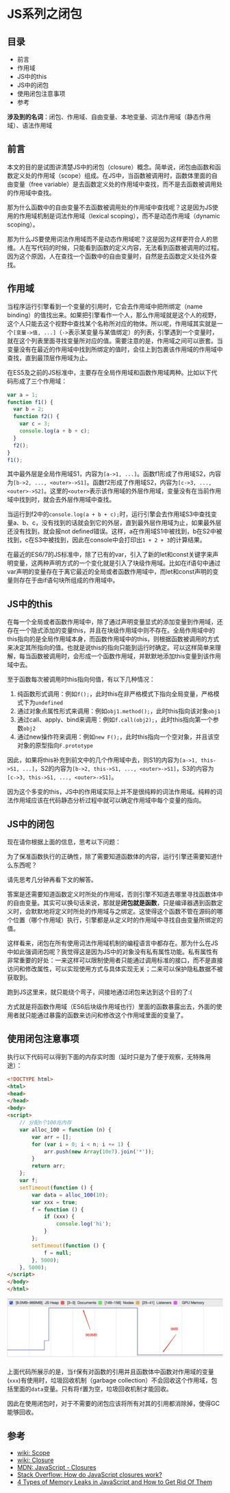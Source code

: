 # JS系列之闭包

## 目录

- 前言
- 作用域
- JS中的this
- JS中的闭包
- 使用闭包注意事项
- 参考

**涉及到的名词**：闭包、作用域、自由变量、本地变量、词法作用域（静态作用域）、语法作用域

## 前言

本文的目的是试图讲清楚JS中的闭包（closure）概念。简单说，闭包由函数和函数定义处的作用域（scope）组成。在JS中，当函数被调用时，函数体里面的自由变量（free variable）是去函数定义处的作用域中查找，而不是去函数被调用处的作用域中查找。

那为什么函数中的自由变量不去函数被调用处的作用域中查找呢？这是因为JS使用的作用域机制是词法作用域（lexical scoping），而不是动态作用域（dynamic scoping）。

那为什么JS要使用词法作用域而不是动态作用域呢？这是因为这样更符合人的思维。人在写代码的时候，只能看到函数的定义内容，无法看到函数被调用的过程。因为这个原因，人在查找一个函数中的自由变量时，自然是去函数定义处往外查找。

## 作用域

当程序运行引擎看到一个变量的引用时，它会去作用域中把所绑定（name binding）的值找出来。如果把引擎看作一个人，那么作用域就是这个人的视野，这个人只能去这个视野中查找某个名称所对应的物体。所以呢，作用域其实就是一个`[变量->值, ...]`（`->`表示某变量与某值绑定）的列表，引擎遇到一个变量时，就在这个列表里面寻找变量所对应的值。需要注意的是，作用域之间可以嵌套。当变量没有在最近的作用域中找到所绑定的值时，会往上到包裹该作用域的作用域中查找，直到最顶层作用域为止。

在ES5及之前的JS标准中，主要存在全局作用域和函数作用域两种。比如以下代码形成了三个作用域：

```js
var a = 1;
function f1() {
  var b = 2;
  function f2() {
    var c = 3;
    console.log(a + b + c);
  }
  f2();
}
f1();
```

其中最外层是全局作用域S1，内容为`[a->1, ...]`。函数f1形成了作用域S2，内容为`[b->2, ..., <outer>->S1]`。函数f2形成了作用域S2，内容为`[c->3, ..., <outer>->S2]`。这里的`<outer>`表示该作用域的外层作用域，变量没有在当前作用域中找到时，就会去外层作用域中查找。

当运行到f2中的`console.log(a + b + c);`时，运行引擎会去作用域S3中查找变量a、b、c，没有找到的话就会到它的外层，直到最外层作用域为止，如果最外层还没有找到，就会报not defined错误。这样，a在作用域S1中被找到，b在S2中被找到，c在S3中被找到，因此在console中会打印出`1 + 2 + 3`的计算结果。

在最近的ES6/7的JS标准中，除了已有的var，引入了新的let和const关键字来声明变量，这两种声明方式的一个变化就是引入了块级作用域。比如在if语句中通过var声明的变量存在于离它最近的全局或者函数作用域中，而let和const声明的变量则存在于由if语句块所组成的作用域中。

## JS中的this

在每一个全局或者函数作用域中，除了通过声明变量显式的添加变量到作用域，还存在一个隐式添加的变量this，并且在块级作用域中则不存在。全局作用域中的this指向的是全局作用域本身，而函数作用域中的this，则根据函数被调用的方式来决定其所指向的值。也就是说this的指向只能到运行时确定。可以这样简单来理解，每当函数被调用时，会形成一个函数作用域，并默默地添加this变量到该作用域中去。

至于函数每次被调用时this指向何值，有以下几种情况：

1. 纯函数形式调用：例如`f();`，此时this在非严格模式下指向全局变量，严格模式下为`undefined`
2. 通过对象点属性形式来调用：例如`obj1.method();`，此时this指向该对象`obj1`
3. 通过call、apply、bind来调用：例如`f.call(obj2);`，此时this指向第一个参数`obj2`
4. 通过new操作符来调用：例如`new F();`，此时this指向一个空对象，并且该空对象的原型指向`F.prototype`

因此，如果将this补充到前文中的几个作用域中去，则S1的内容为`[a->1, this->S1, ...]`，S2的内容为`[b->2, this->S1, ..., <outer>->S1]`，S3的内容为`[c->3, this->S1, ..., <outer>->S1]`。

因为这个多变的this，JS中的作用域实际上并不是很纯粹的词法作用域。纯粹的词法作用域应该在代码静态分析过程中就可以确定作用域中每个变量的指向。

## JS中的闭包

现在请你根据上面的信息，思考以下问题：

为了保准函数执行的正确性，除了需要知道函数体的内容，运行引擎还需要知道什么东西呢？

请先思考几分钟再看下文的解答。

答案是还需要知道函数定义时所处的作用域，否则引擎不知道去哪里寻找函数体中的自由变量。其实可以换句话来说，那就是**闭包就是函数**，只是编译器遇到函数定义时，会默默地将定义时所处的作用域与之绑定。这使得这个函数不管在源码的哪个位置（哪个作用域）执行，引擎都是从定义时的作用域中寻找自由变量所绑定的值。

这样看来，闭包在所有使用词法作用域机制的编程语言中都存在。那为什么在JS中如此强调闭包呢？我觉得这是因为JS中的对象没有私有属性功能。私有属性有非常重要的好处：一来这样可以限制使用者只能通过调用标准的接口，而不是直接访问和修改属性，可以实现使用方式与具体实现无关；二来可以保护隐私数据不被获取到。

跑到JS这里来，就只能绕个弯子，间接地通过闭包来达到这个目的了:(

方式就是将函数作用域（ES6后块级作用域也行）里面的函数暴露出去，外面的使用者就只能通过暴露的函数来访问和修改这个作用域里面的变量了。

## 使用闭包注意事项

执行以下代码可以得到下面的内存实时图（延时只是为了便于观察，无特殊用途）：

```html
<!DOCTYPE html>
<html>
<head>
</head>
<body>
<script>
    // 分配n个100兆内存
    var alloc_100 = function (n) {
        var arr = [];
        for (var i = 0; i < n; i += 1) {
            arr.push(new Array(10e7).join('*'));
        }
        return arr;
    };
    var f;
    setTimeout(function () {
        var data = alloc_100(10);
        var xxx = true;
        f = function () {
            if (xxx) {
                console.log('hi');
            }
        };
        setTimeout(function () {
            f = null;
        }, 5000);
    }, 5000);
</script>
</body>
</html>
```

![闭包使内存不被泄漏](./assets/019-closure.jpg)

上面代码所展示的是，当`f`保有对函数的引用并且函数体中函数对作用域的变量(`xxx`)有使用时，垃圾回收机制（garbage collection）不会回收这个作用域，包括里面的`data`变量。只有将`f`置为空，垃圾回收机制才能回收。

因此在使用闭包时，对于不需要的闭包应该将所有对其的引用都消除掉，使得GC能够回收。


## 参考

- [wiki: Scope](https://en.wikipedia.org/wiki/Scope_(computer_science))
- [wiki: Closure](https://en.wikipedia.org/wiki/Closure_(computer_programming))
- [MDN: JavaScript - Closures](https://developer.mozilla.org/cn/docs/Web/JavaScript/Closures)
- [Stack Overflow: How do JavaScript closures work?](http://stackoverflow.com/questions/111102/how-do-javascript-closures-work)
- [4 Types of Memory Leaks in JavaScript and How to Get Rid Of Them](https://auth0.com/blog/four-types-of-leaks-in-your-javascript-code-and-how-to-get-rid-of-them/)
